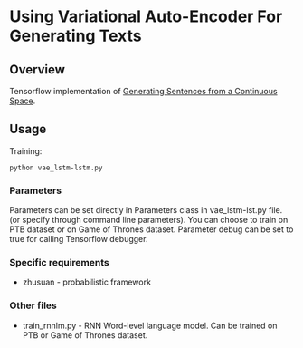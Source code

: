 # Using Variational Auto-Encoder For Generating Texts
## Overview

Tensorflow implementation of [Generating Sentences from a Continuous Space](https://arxiv.org/abs/1511.06349).

## Usage

Training:
```shell=
python vae_lstm-lstm.py
```
 ### Parameters
 Parameters can be set directly in Parameters class in vae_lstm-lst.py file.
 (or specify through command line parameters). You can choose to train on PTB dataset
  or on Game of Thrones dataset. Parameter debug can be set to true for calling Tensorflow
   debugger.

### Specific requirements
- zhusuan - probabilistic framework

### Other files
- train_rnnlm.py - RNN Word-level language model. Can be trained on PTB or
 Game of Thrones dataset.

 
 
 
 
 
 
 
 
 
 
 
